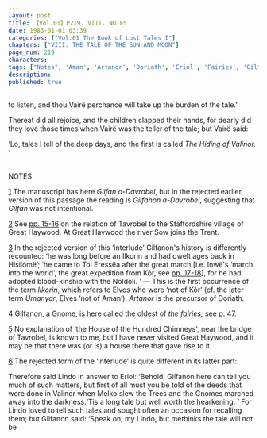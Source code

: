 ```yaml
---
layout: post
title: 【Vol.01】P219. VIII. NOTES
date: 1983-01-01 03:39
categories: ["Vol.01 The Book of Lost Tales I"]
chapters: ["VIII. THE TALE OF THE SUN AND MOON"]
page_num: 219
characters: 
tags: ["Notes", 'Aman', 'Artanor', 'Doriath', 'Eriol', 'Fairies', 'Gilfanon', 'Gnomes', 'Great Haywood', 'Hisilómë', 'House of the Hundred Chimneys', 'Ilkorin(s)', 'Inwë', 'Kôr', 'Lindo', 'Melko', 'march into the world', 'Noldoli', 'Sow', 'Stafford', 'Staffordshire', 'Sun, The', 'Tavrobel', 'Bridge of Tavrobel', 'Gilfanon of Tavrobel', 'Gilfanon a-Davrobel', 'Tol Eressëa', 'Trent, River', 'Úmanyar', 'Two Trees', 'Vairë', 'Hiding of Valinor']
description: 
published: true
---
```


<p style="text-indent: 0;">
to listen, and thou Vairë perchance will take up the burden of the tale.’
</p>

Thereat did all rejoice, and the children clapped their hands, for dearly did they love those times when Vairë was the teller of the tale; but Vairë said:

‘Lo, tales I tell of the deep days, and the first is called <I>The Hiding of Valinor. ’</I>

<BR>
NOTES

[1]({{site.baseurl}}/vol01-p195) The manuscript has here <I>Gilfan a-Davrobel</I>, but in the rejected earlier version of this passage the reading is <I>Gilfanon a-Davrobel</I>, suggesting that <I>Gilfan</I> was not intentional.

[2]({{site.baseurl}}/vol01-p195) See [pp. 15-16]({{site.baseurl}}/vol01-p15) on the relation of Tavrobel to the Staffordshire village of Great Haywood. At Great Haywood the river Sow joins the Trent.

[3]({{site.baseurl}}/vol01-p195) In the rejected version of this ‘interlude’ Gilfanon's history is differently recounted: ‘he was long before an Ilkorin and had dwelt ages back in Hisilómë’; ‘he came to Tol Eressëa after the great march [i.e. Inwë's ‘march into the world’, the great expedition from Kôr, see [pp. 17-18]({{site.baseurl}}/vol01-p17)], for he had adopted blood-kinship with the Noldoli. ’ — This is the first occurrence of the term <I>Ilkorin</I>, which refers to Elves who were ‘not of Kôr’ (cf. the later term <I>Úmanyar</I>, Elves ‘not of Aman’). <I>Artanor</I> is the precursor of Doriath.

[4]({{site.baseurl}}/vol01-p195) Gilfanon, a Gnome, is here called the oldest of <I>the fairies;</I> see [p. 47]({{site.baseurl}}/vol01-p47).

[5]({{site.baseurl}}/vol01-p195) No explanation of ‘the House of the Hundred Chimneys', near the bridge of Tavrobel, is known to me, but I have never visited Great Haywood, and it may be that there was (or is) a house there that gave rise to it.

[6]({{site.baseurl}}/vol01-p196) The rejected form of the ‘interlude’ is quite different in its latter part:

Therefore said Lindo in answer to Eriol: ‘Behold, Gilfanon here can tell you much of such matters, but first of all must you be told of the deeds that were done in Valinor when Melko slew the Trees and the Gnomes marched away into the darkness.‘Tis a long tale but well worth the hearkening. ’ For Lindo loved to tell such tales and sought often an occasion for recalling them; but Gilfanon said: ‘Speak on, my Lindo, but methinks the tale will not be

